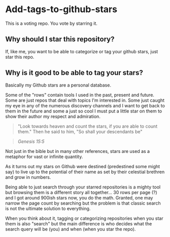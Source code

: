 # Add-tags-to-github-stars

This is a voting repo. You vote by starring it.

## Why should I star this repository?
If, like me, you want to be able to categorize or tag your github stars, just star this repo.

## Why is it good to be able to tag your stars?

Basically my Github stars are a personal database.

Some of the "rows" contain tools I used in the past, present and future. Some are just repos that deal with topics I'm interested in. Some just caught my eye in any of the numerous discovery channels and I want to get back to them in the future and some a just so cool I must put a little star on them to show their author my respect and admiration.

> "Look towards heaven and count the stars, if you are able to count them." Then he said to him, "So shall your descendants be"

> *Genesis 15:5*

Not just in the bible but in many other references, stars are used as a metaphor for vast or infinite quantity. 

As it turns out my stars on Github were destined (predestined some might say) to live up to the potential of their name as set by their celestial brethren and grow in numbers.

Being able to just search through your starred repositories is a mighty tool but browsing them is a different story all together... 30 rows per page (?) and I got around 900ish stars now, you do the math. Granted, one may narrow the page count by searching but the problem is that classic search is not the ultimate solution to everything.

When you think about it, tagging or categorizing repositories when you star them is also "search" but the main difference is who decides what the search query will be (you) and when (when you star the repo).



